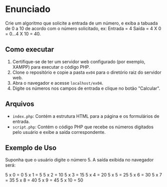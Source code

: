 # Enunciado

Crie um algoritmo que solicite a entrada de um número, e exiba a tabuada de 0 a 10 de acordo com o número solicitado, ex:
Entrada = 4
Saída = 4 X 0 = 0...4 X 10 = 40.

## Como executar

1. Certifique-se de ter um servidor web configurado (por exemplo, XAMPP) para executar o código PHP.
2. Clone o repositório e copie a pasta `ex04` para o diretório raiz do servidor web.
3. Abra o navegador e acesse `localhost/ex04`.
4. Digite os números nos campos de entrada e clique no botão "Calcular".

## Arquivos

- `index.php`: Contém a estrutura HTML para a página e os formulários de entrada.
- `script.php`: Contém o código PHP que recebe os números digitados pelo usuário e exibe a saída correspondente.

## Exemplo de Uso

Suponha que o usuário digite o número 5. A saída exibida no navegador será:

5 x 0 = 0
5 x 1 = 5
5 x 2 = 10
5 x 3 = 15
5 x 4 = 20
5 x 5 = 25
5 x 6 = 30
5 x 7 = 35
5 x 8 = 40
5 x 9 = 45
5 x 10 = 50
